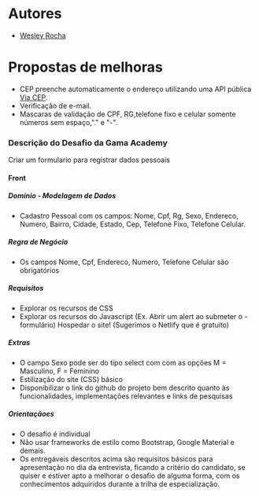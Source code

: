 
# Autores
- [Wesley Rocha](https://github.com/wesleysrocha)

# Propostas de melhoras 
- CEP preenche automaticamente o endereço utilizando uma API pública [Via CEP](https://viacep.com.br/).
- Verificação de e-mail.
- Mascaras de validação de CPF, RG,telefone fixo e celular somente números sem espaço,"." e "-".

### Descrição do Desafio da Gama Academy
Criar um formulario para registrar dados pessoais

#### Front
##### Domínio - Modelagem de Dados
 - Cadastro Pessoal com os campos: Nome, Cpf, Rg, Sexo, Endereco, Numero, Bairro, Cidade, Estado, Cep, Telefone Fixo, Telefone Celular.
##### Regra de Negócio
- Os campos Nome, Cpf, Endereco, Numero, Telefone Celular são obrigatórios
##### Requisitos
- Explorar os recursos de CSS
- Explorar os recursos do Javascript (Ex. Abrir um alert ao submeter o - formulário)
Hospedar o site! (Sugerimos o Netlify que é gratuito)
##### Extras
- O campo Sexo pode ser do tipo select com com as opções M = Masculino, F = Feminino
- Estilização do site (CSS) básico
- Disponibilizar o link do github do projeto bem descrito quanto às funcionalidades, implementações relevantes e links de pesquisas
##### Orientaçãoes
- O desafio é individual
- Não usar frameworks de estilo como Bootstrap, Google Material e demais.
- Os entregáveis descritos acima são requisitos básicos para apresentação no dia da entrevista, ficando a critério do candidato, se quiser e estiver apto a melhorar o desafio de alguma forma, com os conhecimentos adquiridos durante a trilha de especialização.
